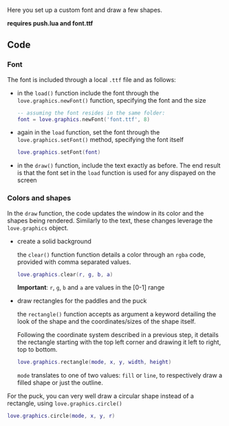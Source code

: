 Here you set up a custom font and draw a few shapes.

**requires push.lua and font.ttf**

## Code

### Font

The font is included through a local `.ttf` file and as follows:

- in the `load()` function include the font through the `love.graphics.newFont()` function, specifying the font and the size

  ```lua
  -- assuming the font resides in the same folder:
  font = love.graphics.newFont('font.ttf', 8)
  ```

- again in the `load` function, set the font through the `love.graphics.setFont()` method, specifying the font itself

  ```lua
  love.graphics.setFont(font)
  ```

- in the `draw()` function, include the text exactly as before. The end result is that the font set in the `load` function is used for any dispayed on the screen

### Colors and shapes

In the `draw` function, the code updates the window in its color and the shapes being rendered. Similarly to the text, these changes leverage the `love.graphics` object.

- create a solid background

  the `clear()` function function details a color through an `rgba` code, provided with comma separated values.

  ```lua
  love.graphics.clear(r, g, b, a)
  ```

  **Important**: `r`, `g`, `b` and `a` are values in the [0-1] range

- draw rectangles for the paddles and the puck

  the `rectangle()` function accepts as argument a keyword detailing the look of the shape and the coordinates/sizes of the shape itself.

  Following the coordinate system described in a previous step, it details the rectangle starting with the top left corner and drawing it left to right, top to bottom.

  ```lua
  love.graphics.rectangle(mode, x, y, width, height)
  ```

  `mode` translates to one of two values: `fill` or `line`, to respectively draw a filled shape or just the outline.

For the puck, you can very well draw a circular shape instead of a rectangle, using `love.graphics.circle()`

```lua
love.graphics.circle(mode, x, y, r)
```
